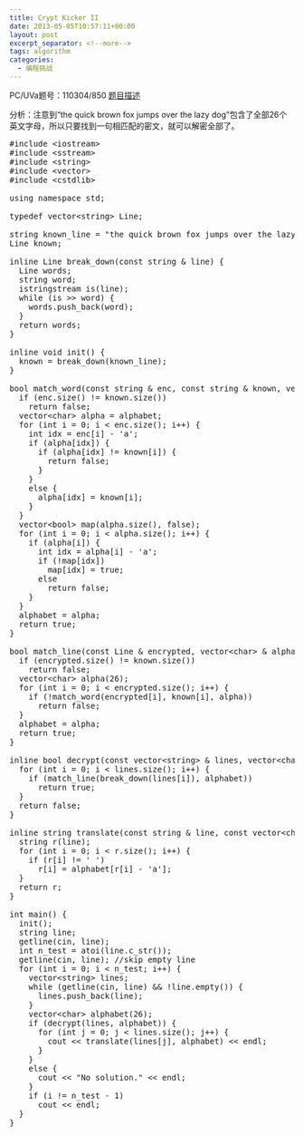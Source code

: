 ```yaml
---
title: Crypt Kicker II
date: 2013-05-05T10:57:11+00:00
layout: post
excerpt_separator: <!--more-->
tags: algorithm
categories:
  - 编程挑战
---
```

PC/UVa题号：110304/850 <a href="http://uva.onlinejudge.org/index.php?option=com_onlinejudge&Itemid=8&page=show_problem&problem=791" target="_blank">题目描述</a>

分析：注意到“the quick brown fox jumps over the lazy dog”包含了全部26个英文字母，所以只要找到一句相匹配的密文，就可以解密全部了。<!--more-->

<pre class="brush: cpp; title: ; notranslate" title="">#include &lt;iostream&gt;
#include &lt;sstream&gt;
#include &lt;string&gt;
#include &lt;vector&gt;
#include &lt;cstdlib&gt;

using namespace std;

typedef vector&lt;string&gt; Line;

string known_line = "the quick brown fox jumps over the lazy dog";
Line known;

inline Line break_down(const string & line) {
  Line words;
  string word;
  istringstream is(line);
  while (is &gt;&gt; word) {
    words.push_back(word);
  }
  return words;
}

inline void init() {
  known = break_down(known_line);
}

bool match_word(const string & enc, const string & known, vector&lt;char&gt; & alphabet) {
  if (enc.size() != known.size())
    return false;
  vector&lt;char&gt; alpha = alphabet;
  for (int i = 0; i &lt; enc.size(); i++) {
    int idx = enc[i] - 'a';
    if (alpha[idx]) {
      if (alpha[idx] != known[i]) {
        return false;
      }
    }
    else {
      alpha[idx] = known[i];
    }
  }
  vector&lt;bool&gt; map(alpha.size(), false);
  for (int i = 0; i &lt; alpha.size(); i++) {
    if (alpha[i]) {
      int idx = alpha[i] - 'a';
      if (!map[idx])
        map[idx] = true;
      else
        return false;
    }
  }
  alphabet = alpha;
  return true;
}

bool match_line(const Line & encrypted, vector&lt;char&gt; & alphabet) {
  if (encrypted.size() != known.size())
    return false;
  vector&lt;char&gt; alpha(26);
  for (int i = 0; i &lt; encrypted.size(); i++) {
    if (!match_word(encrypted[i], known[i], alpha))
      return false;
  }
  alphabet = alpha;
  return true;
}

inline bool decrypt(const vector&lt;string&gt; & lines, vector&lt;char&gt; & alphabet) {
  for (int i = 0; i &lt; lines.size(); i++) {
    if (match_line(break_down(lines[i]), alphabet))
      return true;
  }
  return false;
}

inline string translate(const string & line, const vector&lt;char&gt; & alphabet) {
  string r(line);
  for (int i = 0; i &lt; r.size(); i++) {
    if (r[i] != ' ')
      r[i] = alphabet[r[i] - 'a'];
  }
  return r;
}

int main() {
  init();
  string line;
  getline(cin, line);
  int n_test = atoi(line.c_str());
  getline(cin, line); //skip empty line
  for (int i = 0; i &lt; n_test; i++) {
    vector&lt;string&gt; lines;
    while (getline(cin, line) && !line.empty()) {
      lines.push_back(line);
    }
    vector&lt;char&gt; alphabet(26);
    if (decrypt(lines, alphabet)) {
      for (int j = 0; j &lt; lines.size(); j++) {
        cout &lt;&lt; translate(lines[j], alphabet) &lt;&lt; endl;
      }
    }
    else {
      cout &lt;&lt; "No solution." &lt;&lt; endl;
    }
    if (i != n_test - 1)
      cout &lt;&lt; endl;
  }
}
</pre>

